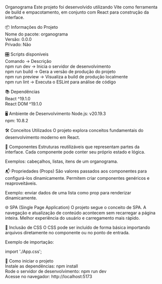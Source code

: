 Organograma
Este projeto foi desenvolvido utilizando Vite como ferramenta de build e empacotamento, em conjunto com React para construção da interface.

📦 Informações do Projeto <br>
Nome do pacote: organograma <br>
Versão: 0.0.0 <br>
Privado: Não <br>

🎛️ Scripts disponíveis <br>
Comando ->	Descrição <br>
npm run dev ->	Inicia o servidor de desenvolvimento <br>
npm run build	-> Gera a versão de produção do projeto <br>
npm run preview ->	Visualiza a build de produção localmente <br>
npm run lint	-> Executa o ESLint para análise de código <br>

📚 Dependências <br>
React ^19.1.0 <br>
React DOM ^19.1.0 <br>

🖥️ Ambiente de Desenvolvimento
Node.js: v20.19.3 <br>
npm: 10.8.2 <br>

🛠️ Conceitos Utilizados
O projeto explora conceitos fundamentais do desenvolvimento moderno em React.

🧩 Componentes
Estruturas reutilizáveis que representam partes da interface.
Cada componente pode conter seu próprio estado e lógica.

Exemplos: cabeçalhos, listas, itens de um organograma.

📬 Propriedades (Props)
São valores passados aos componentes para configurá-los dinamicamente.
Permitem criar componentes genéricos e reaproveitáveis.

Exemplo: enviar dados de uma lista como prop para renderizar dinamicamente.

🌐 SPA (Single Page Application)
O projeto segue o conceito de SPA.
A navegação e atualização de conteúdo acontecem sem recarregar a página inteira.
Melhor experiência do usuário e carregamento mais rápido.

🎨 Inclusão de CSS
O CSS pode ser incluído de forma básica importando arquivos diretamente no componente ou no ponto de entrada.

Exemplo de importação:

import './App.css';

🚀 Como iniciar o projeto <br>
Instale as dependências: npm install <br>
Rode o servidor de desenvolvimento: npm run dev <br>
Acesse no navegador: http://localhost:5173
